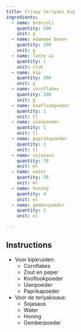 ```yaml
---
title: Crispy teriyaki kip
ingredients:
  - name: broccoli
    quantity: 500
    unit: g
  - name: edamame bonen
    quantity: 200
    unit: g
  - name: lente ui
    quantity: 1
    unit: stuk
  - name: kip
    quantity: 300
    unit: g
  - name: cornflakes
    quantity: 200
    unit: g
  - name: knoflookpoeder
    quantity: 1
    unit: tl
  - name: uienpoeder
    quantity: 1
    unit: tl
  - name: paprikapoeder
    quantity: 1
    unit: tl
  - name: sojasaus
    quantity: 70
    unit: ml
  - name: water
    quantity: 50
    unit: ml
  - name: honing
    quantity: 4
    unit: el
  - name: gemberpoeder
    quantity: 1
    unit: el

---
```


<Recipe />

## Instructions
  - Voor kipkruiden:
    - Cornflakes
    - Zout en peper
    - Knoflookpoeder
    - Uienpoeder
    - Paprikapoeder
  - Voor de teriyakisaus:
    - Sojasaus
    - Water
    - Honing
    - Gemberpoeder